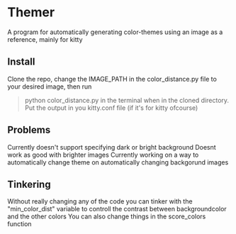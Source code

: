 # Themer
A program for automatically generating color-themes using an image as a reference, mainly for kitty

## Install
Clone the repo, change the IMAGE_PATH in the color_distance.py file to your desired image, then run 
> python color_distance.py
in the terminal when in the cloned directory.
Put the output in you kitty.conf file (if it's for kitty ofcourse)

## Problems
Currently doesn't support specifying dark or bright background
Doesnt work as good with brighter images
Currently working on a way to automatically change theme on automatically changing backgorund images

## Tinkering
Without really changing any of the code you can tinker with the "min_color_dist" variable to controll the contrast between backgroundcolor and the other colors
You can also change things in the score_colors function
